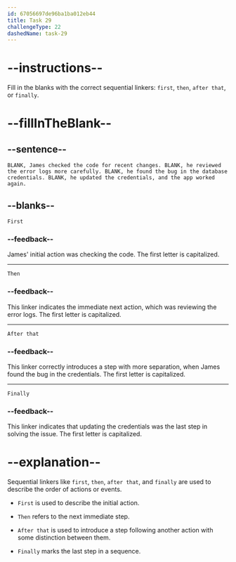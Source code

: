```yaml
---
id: 67056697de96ba1ba012eb44
title: Task 29
challengeType: 22
dashedName: task-29
---
```


# --instructions--

Fill in the blanks with the correct sequential linkers: `first`, `then`, `after that`, or `finally`.

# --fillInTheBlank--

## --sentence--

`BLANK, James checked the code for recent changes. BLANK, he reviewed the error logs more carefully. BLANK, he found the bug in the database credentials. BLANK, he updated the credentials, and the app worked again.`

## --blanks--

`First`

### --feedback--

James' initial action was checking the code. The first letter is capitalized.

---

`Then`

### --feedback--

This linker indicates the immediate next action, which was reviewing the error logs. The first letter is capitalized.

---

`After that`

### --feedback--

This linker correctly introduces a step with more separation, when James found the bug in the credentials. The first letter is capitalized.

---

`Finally`

### --feedback--

This linker indicates that updating the credentials was the last step in solving the issue. The first letter is capitalized.

# --explanation--

Sequential linkers like `first`, `then`, `after that`, and `finally` are used to describe the order of actions or events.

- `First` is used to describe the initial action.

- `Then` refers to the next immediate step.

- `After that` is used to introduce a step following another action with some distinction between them.

- `Finally` marks the last step in a sequence.
